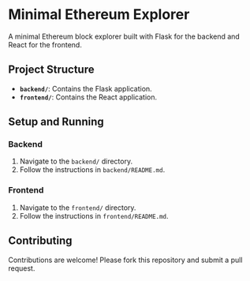 # Minimal Ethereum Explorer

A minimal Ethereum block explorer built with Flask for the backend and React for the frontend.

## Project Structure

- **`backend/`**: Contains the Flask application.
- **`frontend/`**: Contains the React application.

## Setup and Running

### Backend

1. Navigate to the `backend/` directory.
2. Follow the instructions in `backend/README.md`.

### Frontend

1. Navigate to the `frontend/` directory.
2. Follow the instructions in `frontend/README.md`.

## Contributing

Contributions are welcome! Please fork this repository and submit a pull request.
